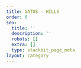 ```yaml
---
title: GATOS - HILLS
order: 0
seo:
  title: ''
  description: ''
  robots: []
  extra: []
  type: stackbit_page_meta
layout: category
---
```

